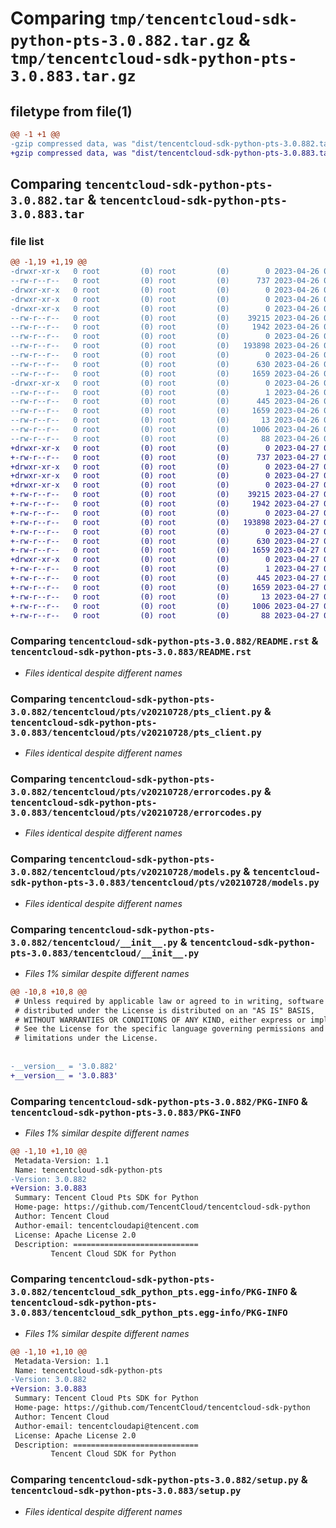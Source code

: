 # Comparing `tmp/tencentcloud-sdk-python-pts-3.0.882.tar.gz` & `tmp/tencentcloud-sdk-python-pts-3.0.883.tar.gz`

## filetype from file(1)

```diff
@@ -1 +1 @@
-gzip compressed data, was "dist/tencentcloud-sdk-python-pts-3.0.882.tar", last modified: Wed Apr 26 03:43:42 2023, max compression
+gzip compressed data, was "dist/tencentcloud-sdk-python-pts-3.0.883.tar", last modified: Thu Apr 27 00:46:02 2023, max compression
```

## Comparing `tencentcloud-sdk-python-pts-3.0.882.tar` & `tencentcloud-sdk-python-pts-3.0.883.tar`

### file list

```diff
@@ -1,19 +1,19 @@
-drwxr-xr-x   0 root         (0) root         (0)        0 2023-04-26 03:43:42.000000 tencentcloud-sdk-python-pts-3.0.882/
--rw-r--r--   0 root         (0) root         (0)      737 2023-04-26 03:43:42.000000 tencentcloud-sdk-python-pts-3.0.882/README.rst
-drwxr-xr-x   0 root         (0) root         (0)        0 2023-04-26 03:43:42.000000 tencentcloud-sdk-python-pts-3.0.882/tencentcloud/
-drwxr-xr-x   0 root         (0) root         (0)        0 2023-04-26 03:43:42.000000 tencentcloud-sdk-python-pts-3.0.882/tencentcloud/pts/
-drwxr-xr-x   0 root         (0) root         (0)        0 2023-04-26 03:43:42.000000 tencentcloud-sdk-python-pts-3.0.882/tencentcloud/pts/v20210728/
--rw-r--r--   0 root         (0) root         (0)    39215 2023-04-26 03:43:42.000000 tencentcloud-sdk-python-pts-3.0.882/tencentcloud/pts/v20210728/pts_client.py
--rw-r--r--   0 root         (0) root         (0)     1942 2023-04-26 03:43:42.000000 tencentcloud-sdk-python-pts-3.0.882/tencentcloud/pts/v20210728/errorcodes.py
--rw-r--r--   0 root         (0) root         (0)        0 2023-04-26 03:43:42.000000 tencentcloud-sdk-python-pts-3.0.882/tencentcloud/pts/v20210728/__init__.py
--rw-r--r--   0 root         (0) root         (0)   193898 2023-04-26 03:43:42.000000 tencentcloud-sdk-python-pts-3.0.882/tencentcloud/pts/v20210728/models.py
--rw-r--r--   0 root         (0) root         (0)        0 2023-04-26 03:43:42.000000 tencentcloud-sdk-python-pts-3.0.882/tencentcloud/pts/__init__.py
--rw-r--r--   0 root         (0) root         (0)      630 2023-04-26 03:43:42.000000 tencentcloud-sdk-python-pts-3.0.882/tencentcloud/__init__.py
--rw-r--r--   0 root         (0) root         (0)     1659 2023-04-26 03:43:42.000000 tencentcloud-sdk-python-pts-3.0.882/PKG-INFO
-drwxr-xr-x   0 root         (0) root         (0)        0 2023-04-26 03:43:42.000000 tencentcloud-sdk-python-pts-3.0.882/tencentcloud_sdk_python_pts.egg-info/
--rw-r--r--   0 root         (0) root         (0)        1 2023-04-26 03:43:42.000000 tencentcloud-sdk-python-pts-3.0.882/tencentcloud_sdk_python_pts.egg-info/dependency_links.txt
--rw-r--r--   0 root         (0) root         (0)      445 2023-04-26 03:43:42.000000 tencentcloud-sdk-python-pts-3.0.882/tencentcloud_sdk_python_pts.egg-info/SOURCES.txt
--rw-r--r--   0 root         (0) root         (0)     1659 2023-04-26 03:43:42.000000 tencentcloud-sdk-python-pts-3.0.882/tencentcloud_sdk_python_pts.egg-info/PKG-INFO
--rw-r--r--   0 root         (0) root         (0)       13 2023-04-26 03:43:42.000000 tencentcloud-sdk-python-pts-3.0.882/tencentcloud_sdk_python_pts.egg-info/top_level.txt
--rw-r--r--   0 root         (0) root         (0)     1006 2023-04-26 03:43:42.000000 tencentcloud-sdk-python-pts-3.0.882/setup.py
--rw-r--r--   0 root         (0) root         (0)       88 2023-04-26 03:43:42.000000 tencentcloud-sdk-python-pts-3.0.882/setup.cfg
+drwxr-xr-x   0 root         (0) root         (0)        0 2023-04-27 00:46:02.000000 tencentcloud-sdk-python-pts-3.0.883/
+-rw-r--r--   0 root         (0) root         (0)      737 2023-04-27 00:46:02.000000 tencentcloud-sdk-python-pts-3.0.883/README.rst
+drwxr-xr-x   0 root         (0) root         (0)        0 2023-04-27 00:46:02.000000 tencentcloud-sdk-python-pts-3.0.883/tencentcloud/
+drwxr-xr-x   0 root         (0) root         (0)        0 2023-04-27 00:46:02.000000 tencentcloud-sdk-python-pts-3.0.883/tencentcloud/pts/
+drwxr-xr-x   0 root         (0) root         (0)        0 2023-04-27 00:46:02.000000 tencentcloud-sdk-python-pts-3.0.883/tencentcloud/pts/v20210728/
+-rw-r--r--   0 root         (0) root         (0)    39215 2023-04-27 00:46:02.000000 tencentcloud-sdk-python-pts-3.0.883/tencentcloud/pts/v20210728/pts_client.py
+-rw-r--r--   0 root         (0) root         (0)     1942 2023-04-27 00:46:02.000000 tencentcloud-sdk-python-pts-3.0.883/tencentcloud/pts/v20210728/errorcodes.py
+-rw-r--r--   0 root         (0) root         (0)        0 2023-04-27 00:46:02.000000 tencentcloud-sdk-python-pts-3.0.883/tencentcloud/pts/v20210728/__init__.py
+-rw-r--r--   0 root         (0) root         (0)   193898 2023-04-27 00:46:02.000000 tencentcloud-sdk-python-pts-3.0.883/tencentcloud/pts/v20210728/models.py
+-rw-r--r--   0 root         (0) root         (0)        0 2023-04-27 00:46:02.000000 tencentcloud-sdk-python-pts-3.0.883/tencentcloud/pts/__init__.py
+-rw-r--r--   0 root         (0) root         (0)      630 2023-04-27 00:46:02.000000 tencentcloud-sdk-python-pts-3.0.883/tencentcloud/__init__.py
+-rw-r--r--   0 root         (0) root         (0)     1659 2023-04-27 00:46:02.000000 tencentcloud-sdk-python-pts-3.0.883/PKG-INFO
+drwxr-xr-x   0 root         (0) root         (0)        0 2023-04-27 00:46:02.000000 tencentcloud-sdk-python-pts-3.0.883/tencentcloud_sdk_python_pts.egg-info/
+-rw-r--r--   0 root         (0) root         (0)        1 2023-04-27 00:46:02.000000 tencentcloud-sdk-python-pts-3.0.883/tencentcloud_sdk_python_pts.egg-info/dependency_links.txt
+-rw-r--r--   0 root         (0) root         (0)      445 2023-04-27 00:46:02.000000 tencentcloud-sdk-python-pts-3.0.883/tencentcloud_sdk_python_pts.egg-info/SOURCES.txt
+-rw-r--r--   0 root         (0) root         (0)     1659 2023-04-27 00:46:02.000000 tencentcloud-sdk-python-pts-3.0.883/tencentcloud_sdk_python_pts.egg-info/PKG-INFO
+-rw-r--r--   0 root         (0) root         (0)       13 2023-04-27 00:46:02.000000 tencentcloud-sdk-python-pts-3.0.883/tencentcloud_sdk_python_pts.egg-info/top_level.txt
+-rw-r--r--   0 root         (0) root         (0)     1006 2023-04-27 00:46:02.000000 tencentcloud-sdk-python-pts-3.0.883/setup.py
+-rw-r--r--   0 root         (0) root         (0)       88 2023-04-27 00:46:02.000000 tencentcloud-sdk-python-pts-3.0.883/setup.cfg
```

### Comparing `tencentcloud-sdk-python-pts-3.0.882/README.rst` & `tencentcloud-sdk-python-pts-3.0.883/README.rst`

 * *Files identical despite different names*

### Comparing `tencentcloud-sdk-python-pts-3.0.882/tencentcloud/pts/v20210728/pts_client.py` & `tencentcloud-sdk-python-pts-3.0.883/tencentcloud/pts/v20210728/pts_client.py`

 * *Files identical despite different names*

### Comparing `tencentcloud-sdk-python-pts-3.0.882/tencentcloud/pts/v20210728/errorcodes.py` & `tencentcloud-sdk-python-pts-3.0.883/tencentcloud/pts/v20210728/errorcodes.py`

 * *Files identical despite different names*

### Comparing `tencentcloud-sdk-python-pts-3.0.882/tencentcloud/pts/v20210728/models.py` & `tencentcloud-sdk-python-pts-3.0.883/tencentcloud/pts/v20210728/models.py`

 * *Files identical despite different names*

### Comparing `tencentcloud-sdk-python-pts-3.0.882/tencentcloud/__init__.py` & `tencentcloud-sdk-python-pts-3.0.883/tencentcloud/__init__.py`

 * *Files 1% similar despite different names*

```diff
@@ -10,8 +10,8 @@
 # Unless required by applicable law or agreed to in writing, software
 # distributed under the License is distributed on an "AS IS" BASIS,
 # WITHOUT WARRANTIES OR CONDITIONS OF ANY KIND, either express or implied.
 # See the License for the specific language governing permissions and
 # limitations under the License.
 
 
-__version__ = '3.0.882'
+__version__ = '3.0.883'
```

### Comparing `tencentcloud-sdk-python-pts-3.0.882/PKG-INFO` & `tencentcloud-sdk-python-pts-3.0.883/PKG-INFO`

 * *Files 1% similar despite different names*

```diff
@@ -1,10 +1,10 @@
 Metadata-Version: 1.1
 Name: tencentcloud-sdk-python-pts
-Version: 3.0.882
+Version: 3.0.883
 Summary: Tencent Cloud Pts SDK for Python
 Home-page: https://github.com/TencentCloud/tencentcloud-sdk-python
 Author: Tencent Cloud
 Author-email: tencentcloudapi@tencent.com
 License: Apache License 2.0
 Description: ============================
         Tencent Cloud SDK for Python
```

### Comparing `tencentcloud-sdk-python-pts-3.0.882/tencentcloud_sdk_python_pts.egg-info/PKG-INFO` & `tencentcloud-sdk-python-pts-3.0.883/tencentcloud_sdk_python_pts.egg-info/PKG-INFO`

 * *Files 1% similar despite different names*

```diff
@@ -1,10 +1,10 @@
 Metadata-Version: 1.1
 Name: tencentcloud-sdk-python-pts
-Version: 3.0.882
+Version: 3.0.883
 Summary: Tencent Cloud Pts SDK for Python
 Home-page: https://github.com/TencentCloud/tencentcloud-sdk-python
 Author: Tencent Cloud
 Author-email: tencentcloudapi@tencent.com
 License: Apache License 2.0
 Description: ============================
         Tencent Cloud SDK for Python
```

### Comparing `tencentcloud-sdk-python-pts-3.0.882/setup.py` & `tencentcloud-sdk-python-pts-3.0.883/setup.py`

 * *Files identical despite different names*

